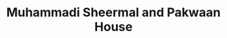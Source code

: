 ---
title: "Muhammadi Sheermal and Pakwaan House"
url: /karachi/muhammadi-sheermal-and-pakwaan-house/
shop: bakery
---